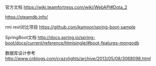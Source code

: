 官方文档
https://wiki.teamfortress.com/wiki/WebAPI#Dota_2

https://steamdb.info/

rmi rest对比项目
https://github.com/kamoor/spring-boot-sample

SpringBoot文档
http://docs.spring.io/spring-boot/docs/current/reference/htmlsingle/#boot-features-mongodb

数据库设计参考
http://www.cnblogs.com/crazylights/archive/2013/05/08/3068098.html